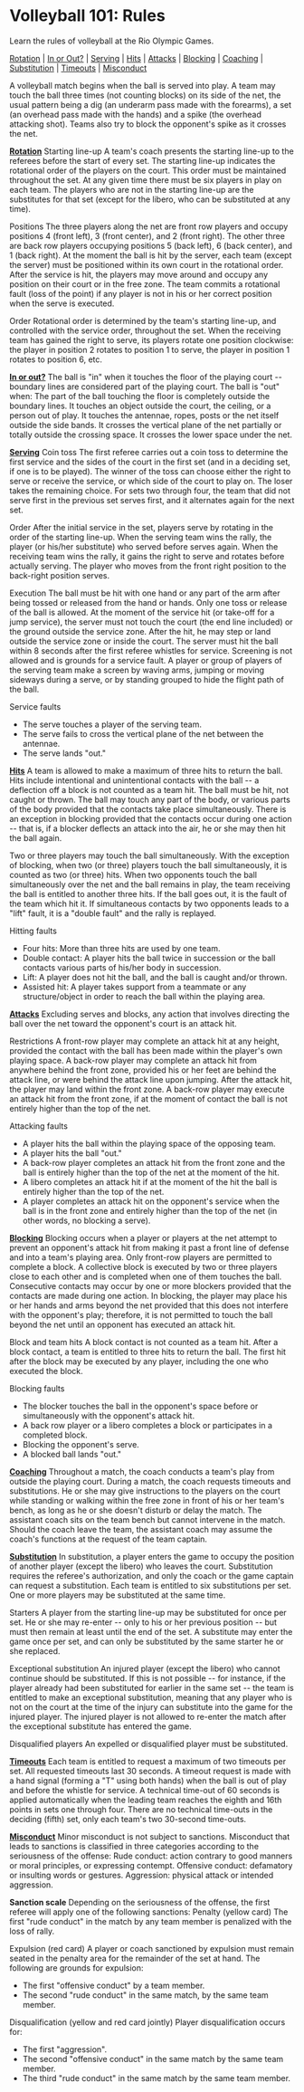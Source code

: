 Volleyball 101: Rules
=====================

Learn the rules of volleyball at the Rio Olympic Games.

[Rotation](#rotation) | [In or Out?](#inorout) | [Serving](#serving) | [Hits](#hits) | [Attacks](#attacks) | [Blocking](#blocking) | [Coaching](#coaching) | [Substitution](#substitution) | [Timeouts](#timeouts) | [Misconduct](#misconduct)

A volleyball match begins when the ball is served into play. A team may touch the ball three times (not counting blocks) on its side of the net, the usual pattern being a dig (an underarm pass made with the forearms), a set (an overhead pass made with the hands) and a spike (the overhead attacking shot). Teams also try to block the opponent's spike as it crosses the net.

**<a href="" id="rotation">Rotation</a>**
Starting line-up
A team's coach presents the starting line-up to the referees before the start of every set. The starting line-up indicates the rotational order of the players on the court. This order must be maintained throughout the set. At any given time there must be six players in play on each team. The players who are not in the starting line-up are the substitutes for that set (except for the libero, who can be substituted at any time).

Positions
The three players along the net are front row players and occupy positions 4 (front left), 3 (front center), and 2 (front right). The other three are back row players occupying positions 5 (back left), 6 (back center), and 1 (back right). At the moment the ball is hit by the server, each team (except the server) must be positioned within its own court in the rotational order. After the service is hit, the players may move around and occupy any position on their court or in the free zone. The team commits a rotational fault (loss of the point) if any player is not in his or her correct position when the serve is executed.

Order
Rotational order is determined by the team's starting line-up, and controlled with the service order, throughout the set. When the receiving team has gained the right to serve, its players rotate one position clockwise: the player in position 2 rotates to position 1 to serve, the player in position 1 rotates to position 6, etc.

**<a href="" id="inorout">In or out?</a>**
The ball is "in" when it touches the floor of the playing court -- boundary lines are considered part of the playing court. The ball is "out" when:
The part of the ball touching the floor is completely outside the boundary lines.
It touches an object outside the court, the ceiling, or a person out of play.
It touches the antennae, ropes, posts or the net itself outside the side bands.
It crosses the vertical plane of the net partially or totally outside the crossing space.
It crosses the lower space under the net.

**<a href="" id="serving">Serving</a>**
Coin toss
The first referee carries out a coin toss to determine the first service and the sides of the court in the first set (and in a deciding set, if one is to be played). The winner of the toss can choose either the right to serve or receive the service, or which side of the court to play on. The loser takes the remaining choice. For sets two through four, the team that did not serve first in the previous set serves first, and it alternates again for the next set.

Order
After the initial service in the set, players serve by rotating in the order of the starting line-up. When the serving team wins the rally, the player (or his/her substitute) who served before serves again. When the receiving team wins the rally, it gains the right to serve and rotates before actually serving. The player who moves from the front right position to the back-right position serves.

Execution
The ball must be hit with one hand or any part of the arm after being tossed or released from the hand or hands. Only one toss or release of the ball is allowed. At the moment of the service hit (or take-off for a jump service), the server must not touch the court (the end line included) or the ground outside the service zone. After the hit, he may step or land outside the service zone or inside the court. The server must hit the ball within 8 seconds after the first referee whistles for service. Screening is not allowed and is grounds for a service fault. A player or group of players of the serving team make a screen by waving arms, jumping or moving sideways during a serve, or by standing grouped to hide the flight path of the ball.

Service faults

-   The serve touches a player of the serving team.
-   The serve fails to cross the vertical plane of the net between the antennae.
-   The serve lands "out."

**<a href="" id="Hits">Hits</a>**
A team is allowed to make a maximum of three hits to return the ball. Hits include intentional and unintentional contacts with the ball -- a deflection off a block is not counted as a team hit. The ball must be hit, not caught or thrown. The ball may touch any part of the body, or various parts of the body provided that the contacts take place simultaneously. There is an exception in blocking provided that the contacts occur during one action -- that is, if a blocker deflects an attack into the air, he or she may then hit the ball again.

Two or three players may touch the ball simultaneously. With the exception of blocking, when two (or three) players touch the ball simultaneously, it is counted as two (or three) hits. When two opponents touch the ball simultaneously over the net and the ball remains in play, the team receiving the ball is entitled to another three hits. If the ball goes out, it is the fault of the team which hit it. If simultaneous contacts by two opponents leads to a "lift" fault, it is a "double fault" and the rally is replayed.

Hitting faults

-   Four hits: More than three hits are used by one team.
-   Double contact: A player hits the ball twice in succession or the ball contacts various parts of his/her body in succession.
-   Lift: A player does not hit the ball, and the ball is caught and/or thrown.
-   Assisted hit: A player takes support from a teammate or any structure/object in order to reach the ball within the playing area.

**<a href="" id="attacks">Attacks</a>**
Excluding serves and blocks, any action that involves directing the ball over the net toward the opponent's court is an attack hit.

Restrictions
A front-row player may complete an attack hit at any height, provided the contact with the ball has been made within the player's own playing space. A back-row player may complete an attack hit from anywhere behind the front zone, provided his or her feet are behind the attack line, or were behind the attack line upon jumping. After the attack hit, the player may land within the front zone. A back-row player may execute an attack hit from the front zone, if at the moment of contact the ball is not entirely higher than the top of the net.

Attacking faults

-   A player hits the ball within the playing space of the opposing team.
-   A player hits the ball "out."
-   A back-row player completes an attack hit from the front zone and the ball is entirely higher than the top of the net at the moment of the hit.
-   A libero completes an attack hit if at the moment of the hit the ball is entirely higher than the top of the net.
-   A player completes an attack hit on the opponent's service when the ball is in the front zone and entirely higher than the top of the net (in other words, no blocking a serve).

**<a href="" id="blocking">Blocking</a>**
Blocking occurs when a player or players at the net attempt to prevent an opponent's attack hit from making it past a front line of defense and into a team's playing area. Only front-row players are permitted to complete a block. A collective block is executed by two or three players close to each other and is completed when one of them touches the ball. Consecutive contacts may occur by one or more blockers provided that the contacts are made during one action. In blocking, the player may place his or her hands and arms beyond the net provided that this does not interfere with the opponent's play; therefore, it is not permitted to touch the ball beyond the net until an opponent has executed an attack hit.

Block and team hits
A block contact is not counted as a team hit. After a block contact, a team is entitled to three hits to return the ball. The first hit after the block may be executed by any player, including the one who executed the block.

Blocking faults

-   The blocker touches the ball in the opponent's space before or simultaneously with the opponent's attack hit.
-   A back row player or a libero completes a block or participates in a completed block.
-   Blocking the opponent's serve.
-   A blocked ball lands "out."

**<a href="" id="coaching">Coaching</a>**
Throughout a match, the coach conducts a team's play from outside the playing court. During a match, the coach requests timeouts and substitutions. He or she may give instructions to the players on the court while standing or walking within the free zone in front of his or her team's bench, as long as he or she doesn't disturb or delay the match. The assistant coach sits on the team bench but cannot intervene in the match. Should the coach leave the team, the assistant coach may assume the coach's functions at the request of the team captain.

**<a href="" id="substitution">Substitution</a>**
In substitution, a player enters the game to occupy the position of another player (except the libero) who leaves the court. Substitution requires the referee's authorization, and only the coach or the game captain can request a substitution. Each team is entitled to six substitutions per set. One or more players may be substituted at the same time.

Starters
A player from the starting line-up may be substituted for once per set. He or she may re-enter -- only to his or her previous position -- but must then remain at least until the end of the set. A substitute may enter the game once per set, and can only be substituted by the same starter he or she replaced.

Exceptional substitution
An injured player (except the libero) who cannot continue should be substituted. If this is not possible -- for instance, if the player already had been substituted for earlier in the same set -- the team is entitled to make an exceptional substitution, meaning that any player who is not on the court at the time of the injury can substitute into the game for the injured player. The injured player is not allowed to re-enter the match after the exceptional substitute has entered the game.

Disqualified players
An expelled or disqualified player must be substituted.

**<a href="" id="timeouts">Timeouts</a>**
Each team is entitled to request a maximum of two timeouts per set. All requested timeouts last 30 seconds. A timeout request is made with a hand signal (forming a "T" using both hands) when the ball is out of play and before the whistle for service. A technical time-out of 60 seconds is applied automatically when the leading team reaches the eighth and 16th points in sets one through four. There are no technical time-outs in the deciding (fifth) set, only each team's two 30-second time-outs.

**<a href="" id="misconduct">Misconduct</a>**
Minor misconduct is not subject to sanctions. Misconduct that leads to sanctions is classified in three categories according to the seriousness of the offense:
Rude conduct: action contrary to good manners or moral principles, or expressing contempt.
Offensive conduct: defamatory or insulting words or gestures.
Aggression: physical attack or intended aggression.

**Sanction scale**
Depending on the seriousness of the offense, the first referee will apply one of the following sanctions:
Penalty (yellow card)
The first "rude conduct" in the match by any team member is penalized with the loss of rally.

Expulsion (red card)
A player or coach sanctioned by expulsion must remain seated in the penalty area for the remainder of the set at hand. The following are grounds for expulsion:

-   The first "offensive conduct" by a team member.
-   The second "rude conduct" in the same match, by the same team member.

Disqualification (yellow and red card jointly)
Player disqualification occurs for:

-   The first "aggression".
-   The second "offensive conduct" in the same match by the same team member.
-   The third "rude conduct" in the same match by the same team member.


